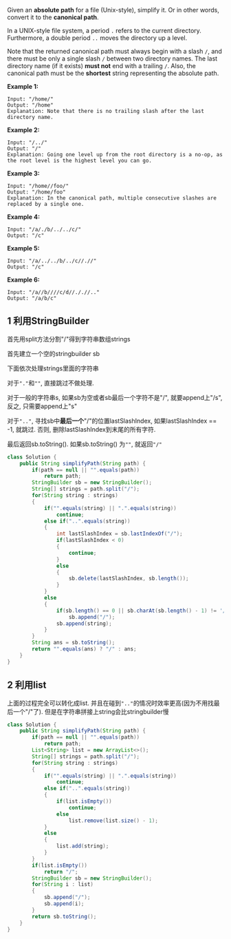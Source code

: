 Given an **absolute path** for a file (Unix-style), simplify it. Or in other words, convert it to the **canonical path**.

In a UNIX-style file system, a period `.` refers to the current directory. Furthermore, a double period `..` moves the directory up a level.

Note that the returned canonical path must always begin with a slash `/`, and there must be only a single slash `/` between two directory names. The last directory name (if it exists) **must not** end with a trailing `/`. Also, the canonical path must be the **shortest** string representing the absolute path.

 

**Example 1:**

```
Input: "/home/"
Output: "/home"
Explanation: Note that there is no trailing slash after the last directory name.
```

**Example 2:**

```
Input: "/../"
Output: "/"
Explanation: Going one level up from the root directory is a no-op, as the root level is the highest level you can go.
```

**Example 3:**

```
Input: "/home//foo/"
Output: "/home/foo"
Explanation: In the canonical path, multiple consecutive slashes are replaced by a single one.
```

**Example 4:**

```
Input: "/a/./b/../../c/"
Output: "/c"
```

**Example 5:**

```
Input: "/a/../../b/../c//.//"
Output: "/c"
```

**Example 6:**

```
Input: "/a//b////c/d//././/.."
Output: "/a/b/c"
```

## 1 利用StringBuilder

首先用split方法分割"/"得到字符串数组strings

首先建立一个空的stringbuilder sb

下面依次处理strings里面的字符串

对于`"."`和`""`, 直接跳过不做处理.

对于一般的字符串s, 如果sb为空或者sb最后一个字符不是"/", 就要append上"/s", 反之, 只需要append上"s"

对于`".."`, 寻找sb中**最后一个**"/"的位置lastSlashIndex, 如果lastSlashIndex == -1, 就跳过. 否则, 删除lastSlashIndex到末尾的所有字符.

最后返回sb.toString(). 如果sb.toString() 为`""`, 就返回`"/"`

```java
class Solution {
    public String simplifyPath(String path) {
        if(path == null || "".equals(path))
            return path;
        StringBuilder sb = new StringBuilder();
        String[] strings = path.split("/");
        for(String string : strings)
        {
            if("".equals(string) || ".".equals(string))
                continue;
            else if("..".equals(string))
            {
                int lastSlashIndex = sb.lastIndexOf("/");
                if(lastSlashIndex < 0)
                {
                    continue;
                }
                else
                {
                    sb.delete(lastSlashIndex, sb.length());
                }
            }
            else
            {
                if(sb.length() == 0 || sb.charAt(sb.length() - 1) != '/')
                    sb.append("/");
                sb.append(string);
            }
        }
        String ans = sb.toString();
        return "".equals(ans) ? "/" : ans;
    }
}
```

## 2 利用list

上面的过程完全可以转化成list. 并且在碰到`".."`的情况时效率更高(因为不用找最后一个"/"了). 但是在字符串拼接上string会比stringbuilder慢

```java
class Solution {
    public String simplifyPath(String path) {
        if(path == null || "".equals(path))
            return path;
        List<String> list = new ArrayList<>();
        String[] strings = path.split("/");
        for(String string : strings)
        {
            if("".equals(string) || ".".equals(string))
                continue;
            else if("..".equals(string))
            {
                if(list.isEmpty())
                    continue;
                else
                    list.remove(list.size() - 1);
            }
            else
            {
                list.add(string);
            }
        }
        if(list.isEmpty())
            return "/";
        StringBuilder sb = new StringBuilder();
        for(String i : list)
        {
            sb.append("/");
            sb.append(i);
        }
        return sb.toString();
    }
}
```

